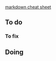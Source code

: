 [markdown cheat sheet](https://www.howtogeek.com/markdown-cheat-sheet/)

## To do

### To fix

## Doing

